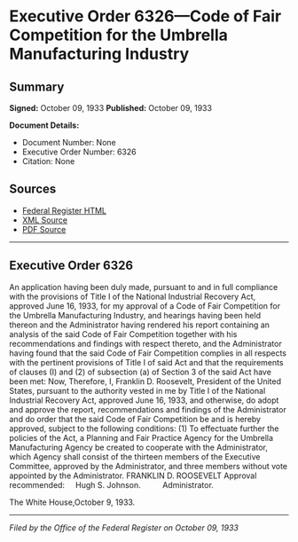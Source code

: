 # Executive Order 6326—Code of Fair Competition for the Umbrella Manufacturing Industry

## Summary

**Signed:** October 09, 1933
**Published:** October 09, 1933

**Document Details:**
- Document Number: None
- Executive Order Number: 6326
- Citation: None

## Sources
- [Federal Register HTML](https://www.presidency.ucsb.edu/documents/executive-order-6326-code-fair-competition-for-the-umbrella-manufacturing-industry)
- [XML Source](None)
- [PDF Source](None)

---

## Executive Order 6326

An application having been duly made, pursuant to and in full compliance with the provisions of Title I of the National Industrial Recovery Act, approved June 16, 1933, for my approval of a Code of Fair Competition for the Umbrella Manufacturing Industry, and hearings having been held thereon and the Administrator having rendered his report containing an analysis of the said Code of Fair Competition together with his recommendations and findings with respect thereto, and the Administrator having found that the said Code of Fair Competition complies in all respects with the pertinent provisions of Title I of said Act and that the requirements of clauses (I) and (2) of subsection (a) of Section 3 of the said Act have been met:
Now, Therefore, I, Franklin D. Roosevelt, President of the United States, pursuant to the authority vested in me by Title I of the National Industrial Recovery Act, approved June 16, 1933, and otherwise, do adopt and approve the report, recommendations and findings of the Administrator and do order that the said Code of Fair Competition be and is hereby approved, subject to the following conditions:
    (1) To effectuate further the policies of the Act, a Planning and Fair Practice Agency for the Umbrella Manufacturing Agency be created to cooperate with the Administrator, which Agency shall consist of the thirteen members of the Executive Committee, approved by the Administrator, and three members without vote appointed by the Administrator.
FRANKLIN D. ROOSEVELT
Approval recommended:     Hugh S. Johnson.          Administrator.

The White House,October 9, 1933.

---

*Filed by the Office of the Federal Register on October 09, 1933*
